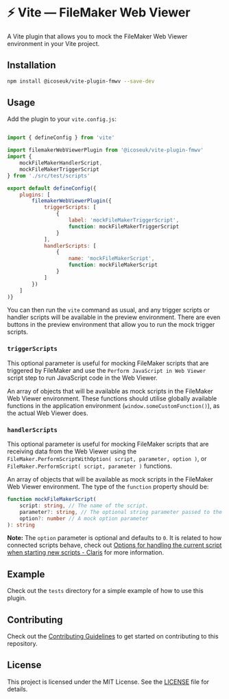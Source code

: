 # ⚡️ Vite &mdash; FileMaker Web Viewer

A Vite plugin that allows you to mock the FileMaker Web Viewer environment in your Vite project.

## Installation

```bash
npm install @icoseuk/vite-plugin-fmwv --save-dev
```

## Usage

Add the plugin to your `vite.config.js`:

```javascript

import { defineConfig } from 'vite'

import filemakerWebViewerPlugin from '@icoseuk/vite-plugin-fmwv'
import { 
    mockFileMakerHandlerScript,
    mockFileMakerTriggerScript
} from './src/test/scripts'

export default defineConfig({
    plugins: [
        filemakerWebViewerPlugin({
            triggerScripts: [
                {
                    label: 'mockFileMakerTriggerScript',
                    function: mockFileMakerTriggerScript
                }
            ],
            handlerScripts: [
                {
                    name: 'mockFileMakerScript',
                    function: mockFileMakerScript
                }
            ]
        })
    ]
)}
```

You can then run the `vite` command as usual, and any trigger scripts or handler scripts will be available in the preview environment. There are even buttons in the preview environment that allow you to run the mock trigger scripts.

### `triggerScripts`

This optional parameter is useful for mocking FileMaker scripts that are triggered by FileMaker and use the `Perform JavaScript in Web Viewer` script step to run JavaScript code in the Web Viewer.

An array of objects that will be available as mock scripts in the FileMaker Web Viewer environment. These functions should utilise globally available functions in the application environment (`window.someCustomFunction()`), as the actual Web Viewer does.

### `handlerScripts`

This optional parameter is useful for mocking FileMaker scripts that are receiving data from the Web Viewer using the `FileMaker.PerformScriptWithOption( script, parameter, option )`, or `FileMaker.PerformScript( script, parameter )` functions.

An array of objects that will be available as mock scripts in the FileMaker Web Viewer environment. The type of the `function` property should be:

```typescript
function mockFileMakerScript(
    script: string, // The name of the script.
    parameter?: string, // The optional string parameter passed to the script.
    option?: number // A mock option parameter
): string
```

__Note:__ The `option` parameter is optional and defaults to `0`. It is related to how connected scripts behave, check out [Options for handling the current script when starting new scripts - Claris](https://help.claris.com/en/pro-help/content/options-for-starting-scripts.html) for more information.


## Example

Check out the `tests` directory for a simple example of how to use this plugin.

## Contributing

Check out the [Contributing Guidelines](CONTRIBUTING.md) to get started on contributing to this repository.

## License

This project is licensed under the MIT License. See the [LICENSE](LICENSE.md) file for details.